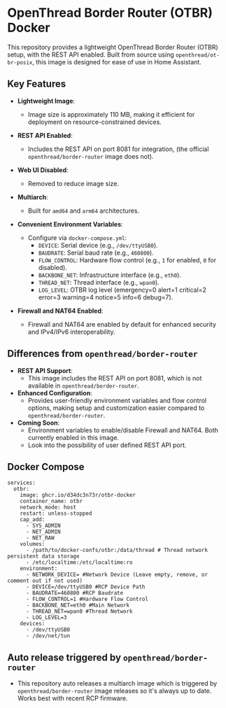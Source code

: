 # OpenThread Border Router (OTBR) Docker

This repository provides a lightweight OpenThread Border Router (OTBR) setup, with the REST API enabled. Built from source using `openthread/ot-br-posix`, this image is designed for ease of use in Home Assistant.

## Key Features

- **Lightweight Image**:
  - Image size is approximately 110 MB, making it efficient for deployment on resource-constrained devices. 
  
- **REST API Enabled**:
  - Includes the REST API on port 8081 for integration, (the official `openthread/border-router` image does not).

- **Web UI Disabled**:
  - Removed to reduce image size.

- **Multiarch**:
  - Built for `amd64` and `arm64` architectures.

- **Convenient Environment Variables**:
  - Configure via `docker-compose.yml`:
    - `DEVICE`: Serial device (e.g., `/dev/ttyUSB0`).
    - `BAUDRATE`: Serial baud rate (e.g., `460800`).
    - `FLOW_CONTROL`: Hardware flow control (e.g., `1` for enabled, `0` for disabled).
    - `BACKBONE_NET`: Infrastructure interface (e.g., `eth0`).
    - `THREAD_NET`: Thread interface (e.g., `wpan0`).
    - `LOG_LEVEL`: OTBR log level (emergency=0 alert=1 critical=2 error=3 warning=4 notice=5 info=6 debug=7). 

- **Firewall and NAT64 Enabled**:
  - Firewall and NAT64 are enabled by default for enhanced security and IPv4/IPv6 interoperability.

## Differences from `openthread/border-router`

- **REST API Support**:
  - This image includes the REST API on port 8081, which is not available in `openthread/border-router`.
- **Enhanced Configuration**:
  - Provides user-friendly environment variables and flow control options, making setup and customization easier compared to `openthread/border-router`.
- **Coming Soon**:
  - Environment variables to enable/disable Firewall and NAT64. Both currently enabled in this image.
  - Look into the possibility of user defined REST API port.

## Docker Compose
```
services:
  otbr:
    image: ghcr.io/d34dc3n73r/otbr-docker
    container_name: otbr
    network_mode: host
    restart: unless-stopped
    cap_add:
      - SYS_ADMIN
      - NET_ADMIN
      - NET_RAW
    volumes:
      - /path/to/docker-confs/otbr:/data/thread # Thread network persistent data storage
      - /etc/localtime:/etc/localtime:ro
    environment:
      - NETWORK_DEVICE= #Network Device (Leave empty, remove, or comment out if not used)
      - DEVICE=/dev/ttyUSB0 #RCP Device Path
      - BAUDRATE=460800 #RCP Baudrate
      - FLOW_CONTROL=1 #Hardware Flow Control
      - BACKBONE_NET=eth0 #Main Network
      - THREAD_NET=wpan0 #Thread Network
      - LOG_LEVEL=3
    devices:
      - /dev/ttyUSB0
      - /dev/net/tun
```

## Auto release triggered by `openthread/border-router`

  - This repository auto releases a multiarch image which is triggered by `openthread/border-router` image releases so it's always up to date. Works best with recent RCP firmware.

